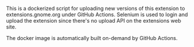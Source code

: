 This is a dockerized script for uploading new versions of this extension to
extensions.gnome.org under GitHub Actions. Selenium is used to login and
upload the extension since there's no upload API on the extensions web
site.

The docker image is automatically built on-demand by GitHub Actions.
